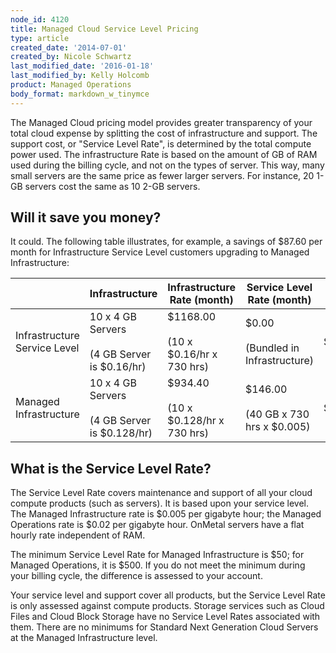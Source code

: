```yaml
---
node_id: 4120
title: Managed Cloud Service Level Pricing
type: article
created_date: '2014-07-01'
created_by: Nicole Schwartz
last_modified_date: '2016-01-18'
last_modified_by: Kelly Holcomb
product: Managed Operations
body_format: markdown_w_tinymce
---
```


The Managed Cloud pricing model provides greater transparency of your total cloud expense by splitting the cost of infrastructure and support. The support cost, or "Service Level Rate", is determined by the total compute power used. The infrastructure Rate is based on the amount of GB of RAM used during the billing cycle, and not on the types of server. This way, many small servers are the same price as fewer larger servers. For instance, 20 1-GB servers cost the same as 10 2-GB servers.

## Will it save you money?

It could. The following table illustrates, for example, a savings of $87.60 per month for Infrastructure Service Level customers upgrading to Managed Infrastructure:

| | Infrastructure | Infrastructure Rate (month) | Service Level Rate (month) | Total |
| --- | --- | --- | --- | --- |
| Infrastructure Service Level | 10 x 4 GB Servers </br></br> (4 GB Server is $0.16/hr) | $1168.00  </br></br> (10 x $0.16/hr x 730 hrs) |  $0.00  </br></br> (Bundled in Infrastructure) | $1,168.00
| Managed Infrastructure | 10 x 4 GB Servers  </br></br> (4 GB Server is $0.128/hr) | $934.40  </br></br> (10 x $0.128/hr x 730 hrs) | $146.00 </br></br> (40 GB x 730 hrs x $0.005) |  $1,080.40

## What is the Service Level Rate?

The Service Level Rate covers maintenance and support of all your cloud compute products (such as servers). It is based upon your service level. The Managed Infrastructure rate is $0.005 per gigabyte hour; the Managed Operations rate is $0.02 per gigabyte hour. OnMetal servers have a flat hourly rate independent of RAM.

The minimum Service Level Rate for Managed Infrastructure is $50; for Managed Operations, it is $500. If you do not meet the minimum during your billing cycle, the difference is assessed to your account.

Your service level and support cover all products, but the Service Level Rate is only assessed against compute products. Storage services such as Cloud Files and Cloud Block Storage have no Service Level Rates associated with them. There are no minimums for Standard Next Generation Cloud Servers at the Managed Infrastructure level.
